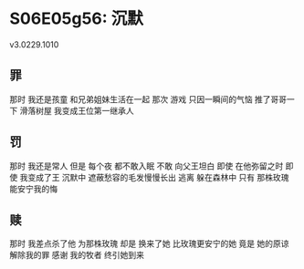 # S06E05g56: 沉默
v3.0229.1010

## 罪
那时 我还是孩童
和兄弟姐妹生活在一起
那次 游戏
只因一瞬间的气恼
推了哥哥一下
滑落树屋 
我变成王位第一继承人

## 罚
那时 我还是常人
但是 每个夜 都不敢入眠
不敢 向父王坦白
即使 在他弥留之时
即使 我变成了王
沉默中 遮蔽愁容的毛发慢慢长出
逃离 躲在森林中
只有 那株玫瑰 能安宁我的悔

## 赎
那时 我差点杀了他 为那株玫瑰
却是 换来了她
比玫瑰更安宁的她
竟是 她的原谅 解除我的罪
感谢 我的牧者 终引她到来

